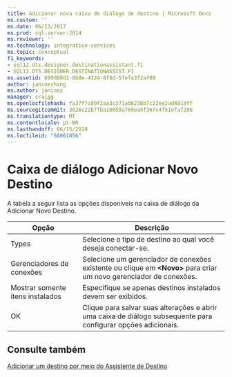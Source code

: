 ```yaml
---
title: Adicionar nova caixa de diálogo de destino | Microsoft Docs
ms.custom: ''
ms.date: 06/13/2017
ms.prod: sql-server-2014
ms.reviewer: ''
ms.technology: integration-services
ms.topic: conceptual
f1_keywords:
- sql12.dts.designer.destinationassistant.f1
- SQL12.DTS.DESIGNER.DESTINATIONASSIST.F1
ms.assetid: 699d80d1-8b0e-4324-8f8d-5fefa3f2af00
author: janinezhang
ms.author: janinez
manager: craigg
ms.openlocfilehash: fa37f7c80f2aa3c371ad823bb7c22ee2ad4819ff
ms.sourcegitcommit: 3026c22b7fba19059a769ea5f367c4f51efaf286
ms.translationtype: MT
ms.contentlocale: pt-BR
ms.lasthandoff: 06/15/2019
ms.locfileid: "66061856"
---
```

# <a name="add-new-destination-dialog-box"></a>Caixa de diálogo Adicionar Novo Destino
  A tabela a seguir lista as opções disponíveis na caixa de diálogo da Adicionar Novo Destino.  
  
|Opção|Descrição|  
|------------|-----------------|  
|Types|Selecione o tipo de destino ao qual você deseja conectar-se.|  
|Gerenciadores de conexões|Selecione um gerenciador de conexões existente ou clique em **\<Novo>** para criar um novo gerenciador de conexões.|  
|Mostrar somente itens instalados|Especifique se apenas destinos instalados devem ser exibidos.|  
|OK|Clique para salvar suas alterações e abrir uma caixa de diálogo subsequente para configurar opções adicionais.|  
  
## <a name="see-also"></a>Consulte também  
 [Adicionar um destino por meio do Assistente de Destino](data-flow/destination-assistant.md)  
  
  
